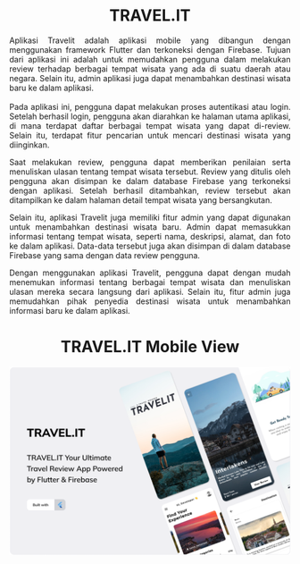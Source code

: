 <div align="center">
  
# TRAVEL.IT
  
</div>

<div align="justify">
Aplikasi Travelit adalah aplikasi mobile yang dibangun dengan menggunakan framework Flutter dan terkoneksi dengan Firebase. Tujuan dari aplikasi ini adalah untuk memudahkan pengguna dalam melakukan review terhadap berbagai tempat wisata yang ada di suatu daerah atau negara. Selain itu, admin aplikasi juga dapat menambahkan destinasi wisata baru ke dalam aplikasi.
<br><br>
Pada aplikasi ini, pengguna dapat melakukan proses autentikasi atau login. Setelah berhasil login, pengguna akan diarahkan ke halaman utama aplikasi, di mana terdapat daftar berbagai tempat wisata yang dapat di-review. Selain itu, terdapat fitur pencarian untuk mencari destinasi wisata yang diinginkan.

Saat melakukan review, pengguna dapat memberikan penilaian serta menuliskan ulasan tentang tempat wisata tersebut. Review yang ditulis oleh pengguna akan disimpan ke dalam database Firebase yang terkoneksi dengan aplikasi. Setelah berhasil ditambahkan, review tersebut akan ditampilkan ke dalam halaman detail tempat wisata yang bersangkutan.

Selain itu, aplikasi Travelit juga memiliki fitur admin yang dapat digunakan untuk menambahkan destinasi wisata baru. Admin dapat memasukkan informasi tentang tempat wisata, seperti nama, deskripsi, alamat, dan foto ke dalam aplikasi. Data-data tersebut juga akan disimpan di dalam database Firebase yang sama dengan data review pengguna.

Dengan menggunakan aplikasi Travelit, pengguna dapat dengan mudah menemukan informasi tentang berbagai tempat wisata dan menuliskan ulasan mereka secara langsung dari aplikasi. Selain itu, fitur admin juga memudahkan pihak penyedia destinasi wisata untuk menambahkan informasi baru ke dalam aplikasi.
</div>

<div align="center">
  
# TRAVEL.IT Mobile View
  
</div>
<img src="travelit2.png" />
